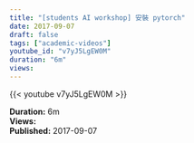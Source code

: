 ```yaml
---
title: "[students AI workshop] 安裝 pytorch"
date: 2017-09-07
draft: false
tags: ["academic-videos"]
youtube_id: "v7yJ5LgEW0M"
duration: "6m"
views: 
---
```


{{< youtube v7yJ5LgEW0M >}}

**Duration:** 6m  
**Views:**   
**Published:** 2017-09-07


